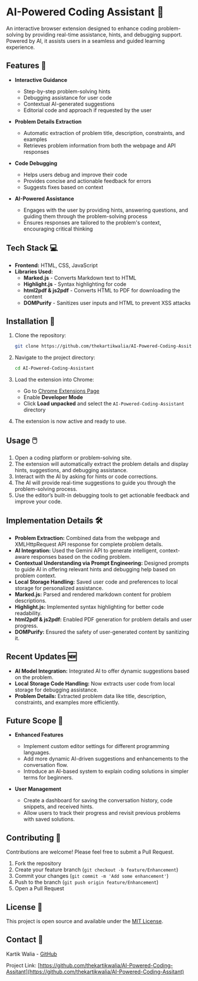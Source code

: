 # AI-Powered Coding Assistant 🤖

An interactive browser extension designed to enhance coding problem-solving by providing real-time assistance, hints, and debugging support. Powered by AI, it assists users in a seamless and guided learning experience.

## Features 🧠

- **Interactive Guidance**
    - Step-by-step problem-solving hints
    - Debugging assistance for user code
    - Contextual AI-generated suggestions
    - Editorial code and approach if requested by the user

- **Problem Details Extraction**
    - Automatic extraction of problem title, description, constraints, and examples
    - Retrieves problem information from both the webpage and API responses

- **Code Debugging**
    - Helps users debug and improve their code
    - Provides concise and actionable feedback for errors
    - Suggests fixes based on context

- **AI-Powered Assistance**
    - Engages with the user by providing hints, answering questions, and guiding them through the problem-solving process
    - Ensures responses are tailored to the problem's context, encouraging critical thinking


## Tech Stack 💻

- **Frontend:** HTML, CSS, JavaScript
- **Libraries Used:**
    - **Marked.js** - Converts Markdown text to HTML
    - **Highlight.js** - Syntax highlighting for code
    - **html2pdf & js2pdf** - Converts HTML to PDF for downloading the content
    - **DOMPurify** - Sanitizes user inputs and HTML to prevent XSS attacks

## Installation 🚀

1. Clone the repository:
    ```bash
    git clone https://github.com/thekartikwalia/AI-Powered-Coding-Assitant
    ```

2. Navigate to the project directory:
    ```bash
    cd AI-Powered-Coding-Assistant
    ```

3. Load the extension into Chrome:
    - Go to [Chrome Extensions Page](chrome://extensions/)
    - Enable **Developer Mode**
    - Click **Load unpacked** and select the `AI-Powered-Coding-Assistant` directory

4. The extension is now active and ready to use.
    

## Usage 🖱️

1. Open a coding platform or problem-solving site.
2. The extension will automatically extract the problem details and display hints, suggestions, and debugging assistance.
3. Interact with the AI by asking for hints or code corrections.
4. The AI will provide real-time suggestions to guide you through the problem-solving process.
5. Use the editor’s built-in debugging tools to get actionable feedback and improve your code.

## Implementation Details 🛠️

- **Problem Extraction:** Combined data from the webpage and XMLHttpRequest API response for complete problem details.
- **AI Integration:** Used the Gemini API to generate intelligent, context-aware responses based on the coding problem.
- **Contextual Understanding via Prompt Engineering:** Designed prompts to guide AI in offering relevant hints and debugging help based on problem context.
- **Local Storage Handling:** Saved user code and preferences to local storage for personalized assistance.
- **Marked.js:** Parsed and rendered markdown content for problem descriptions.
- **Highlight.js:** Implemented syntax highlighting for better code readability.
- **html2pdf & js2pdf:** Enabled PDF generation for problem details and user progress.
- **DOMPurify:** Ensured the safety of user-generated content by sanitizing it.

## Recent Updates 🆕

- **AI Model Integration:** Integrated AI to offer dynamic suggestions based on the problem.
- **Local Storage Code Handling:** Now extracts user code from local storage for debugging assistance.
- **Problem Details:** Extracted problem data like title, description, constraints, and examples more efficiently.

## Future Scope 🔮

- **Enhanced Features**
    - Implement custom editor settings for different programming languages.
    - Add more dynamic AI-driven suggestions and enhancements to the conversation flow.
    - Introduce an AI-based system to explain coding solutions in simpler terms for beginners.

- **User Management**
    - Create a dashboard for saving the conversation history, code snippets, and received hints.
    - Allow users to track their progress and revisit previous problems with saved solutions.


## Contributing 🤝

Contributions are welcome! Please feel free to submit a Pull Request.

1. Fork the repository
2. Create your feature branch (`git checkout -b feature/Enhancement`)
3. Commit your changes (`git commit -m 'Add some enhancement'`)
4. Push to the branch (`git push origin feature/Enhancement`)
5. Open a Pull Request

## License 📝

This project is open source and available under the [MIT License](LICENSE).

## Contact 📧

Kartik Walia - [GitHub](https://github.com/thekartikwalia)

Project Link: [https://github.com/thekartikwalia/AI-Powered-Coding-Assitant](https://github.com/thekartikwalia/AI-Powered-Coding-Assitant)